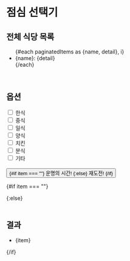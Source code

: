 <script>
	import { paginate, LightPaginationNav } from 'svelte-paginate'

	let korean = true;
	let chinese = false;
	let japanese = false;
	let western = false;
	let chicken = false;
	let snack = false;
	let etc = false;

	let item = "";

	function randomItem(items) {

		if (items.length === 0)
		{
			item = "항목 없음!"
		}
		else
		{
			item = items[Math.floor(Math.random()*items.length)].name + ": " + items[Math.floor(Math.random()*items.length)].detail;
		}
	}

	function filterItems(items) {
		let ret = []

		ret = items.filter(item => (
			item.hasOwnProperty('korean') && korean ? true : false ||
			item.hasOwnProperty('chinese') && chinese ? true : false ||
			item.hasOwnProperty('japanese') && japanese ? true : false ||
			item.hasOwnProperty('western') && western ? true : false ||
			item.hasOwnProperty('chicken') && chicken ? true : false ||
			item.hasOwnProperty('snack') && snack ? true : false ||
			item.hasOwnProperty('etc') && etc ? true : false
		))

		return ret
	}

	let restaurants = [
		{ name: '모던식당', detail: '신한드림리버 지하1층 쌀밥 맛집', korean: true },
		{ name: '창고43', detail: '소고기 맛집. 비쌈', korean: true },
		{ name: '서평옥', detail: '이북식 탕반집. 순복음교회 버스정류장', korean: true },
		{ name: '복음식당', detail: '저렴한 한식집', korean: true },
		{ name: '리153', detail: '만원 중식 뷔페', chinese: true },
		{ name: '카레와돈까스', detail: '돈까스와 순두부', korean: true, japanese: true },
		{ name: '김삼보', detail: '김치찌개와 계란말이. 조금 멈', korean: true },
		{ name: '장호왕곱창', detail: '김치찌개와 짤라. 조금 비쌈', korean: true },
		{ name: '정인면옥', detail: '양많이로 주문하면 사리가 하나 더', korean: true },
		{ name: '소호정', detail: '순복음교회 앞 안동국시', korean: true },
		{ name: '천지면옥', detail: '순복음교회 앞 냉면집', korean: true },
		{ name: '청기와타운', detail: '고깃집', korean: true },
		{ name: '카니발피자', detail: '피자집', western: true },
		{ name: '깐부치킨', detail: '국힘 당사 2층 치킨집', chicken: true },
		{ name: '호화반점', detail: '은근 맛있는 그곳', chinese: true },
		{ name: '용호동낙지', detail: '국힘 당사 옆집', korean: true },
		{ name: '고봉삼계탕', detail: '삼계탕집 여기뿐임', korean: true },
		{ name: '진진만두국', detail: '한번도 안가봤습니다', korean: true },
		{ name: '종로계림닭도리탕', detail: '양푼이 스타일 닭도리탕. 양많음', korean: true, chicken: true },
		{ name: '엄나무집', detail: '춘천닭갈비 맛집. 전화하면 미리 준비해줌', korean: true },
		{ name: '새싹비빔밥', detail: '돌판비빔밥. 생각보다 양많음', korean: true },
		{ name: '함경진순대', detail: '순대국밥 등', korean: true },
		{ name: '더덮', detail: '저렴한 덮밥집', korean: true, japanese: true },
		{ name: '동해복국', detail: '평범한 복집', korean: true },
		{ name: '정우칼국수보쌈', detail: '칼국수와 보쌈. 약간 조미료맛 남', korean: true },
		{ name: '금화쿵푸', detail: '마라탕', chinese: true },
		{ name: '동해도', detail: '점심에 가면 회전초밥 무한 세트가 있음', japanese: true },
		{ name: '영월촌놈', detail: '맛은 김삼보 열화판. 공간은 쾌적', korean: true },
		{ name: '킹콩부대찌개', detail: '대한미국놈 부대찌개', korean: true },
		{ name: '바스버거', detail: '감튀가 무제한인 그곳', western: true },
		{ name: '하동관', detail: '역사와 전통의 국밥집', korean: true },
		{ name: '겐카츠', detail: '고급 돈까스집', japanese: true },
		{ name: '국회도서관', detail: '구내식당. 맛있지만 붐빔', korean: true },
		{ name: '국회박물관', detail: '구내식당. 조금 덜 맛있지만 안붐비고 조금 더 가까움', korean: true },
		{ name: '오늘은즉떡', detail: '제일 가까운 떡볶이집', korean: true, snack: true },
		{ name: '도시해장국', detail: '정우빌딩 지하1층 제주도식 해장국', korean: true },
		{ name: '백원', detail: 'CCMM빌딩 뷰맛집', chinese: true }
	]

	let items = restaurants

	let currentPage = 1
	let pageSize = 5
	$: paginatedItems = paginate({ items, pageSize, currentPage })
</script>

# 점심 선택기
## 전체 식당 목록
<ul class="items">
  {#each paginatedItems as {name, detail}, i}
	<li class="item"> {name}: {detail} </li>
  {/each}
</ul>

<LightPaginationNav
  totalItems="{items.length}"
  pageSize="{pageSize}"
  currentPage="{currentPage}"
  limit="{1}"
  showStepOptions="{true}"
  on:setPage="{(e) => currentPage = e.detail.page}"
/>

<br>

## 옵션

<div class="form-check">
  <input class="form-check-input" type="checkbox" value="" id="flexCheckDefault" bind:checked={korean}>
  <label class="form-check-label" for="flexCheckDefault">
    한식
  </label>
</div>
<div class="form-check">
  <input class="form-check-input" type="checkbox" value="" id="flexCheckChecked" bind:checked={chinese}>
  <label class="form-check-label" for="flexCheckChecked">
    중식
  </label>
</div>
<div class="form-check">
  <input class="form-check-input" type="checkbox" value="" id="flexCheckChecked" bind:checked={japanese}>
  <label class="form-check-label" for="flexCheckChecked">
    일식
  </label>
</div>
<div class="form-check">
  <input class="form-check-input" type="checkbox" value="" id="flexCheckChecked" bind:checked={western}>
  <label class="form-check-label" for="flexCheckChecked">
    양식
  </label>
</div>
<div class="form-check">
  <input class="form-check-input" type="checkbox" value="" id="flexCheckChecked" bind:checked={chicken}>
  <label class="form-check-label" for="flexCheckChecked">
    치킨
  </label>
</div>
<div class="form-check">
  <input class="form-check-input" type="checkbox" value="" id="flexCheckChecked" bind:checked={snack}>
  <label class="form-check-label" for="flexCheckChecked">
    분식
  </label>
</div>
<div class="form-check">
  <input class="form-check-input" type="checkbox" value="" id="flexCheckChecked" bind:checked={etc}>
  <label class="form-check-label" for="flexCheckChecked">
    기타
  </label>
</div>

<br>

<button on:click="{() => randomItem(filterItems(restaurants))}">
{#if item === ""}
	운명의 시간!
{:else}
	재도전!
{/if}
</button>

{#if item === ""}

{:else}
<br><br>

## 결과

- {item}

{/if}